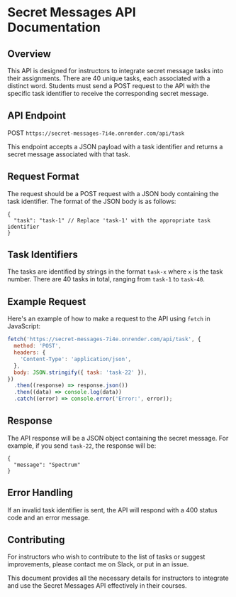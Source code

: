 # Secret Messages API Documentation

## Overview

This API is designed for instructors to integrate secret message tasks into their assignments. There are 40 unique tasks, each associated with a distinct word. Students must send a POST request to the API with the specific task identifier to receive the corresponding secret message.

## API Endpoint

POST `https://secret-messages-7i4e.onrender.com/api/task`

This endpoint accepts a JSON payload with a task identifier and returns a secret message associated with that task.

## Request Format

The request should be a POST request with a JSON body containing the task identifier. The format of the JSON body is as follows:

```
{
  "task": "task-1" // Replace 'task-1' with the appropriate task identifier
}
```

## Task Identifiers

The tasks are identified by strings in the format `task-x` where `x` is the task number. There are 40 tasks in total, ranging from `task-1` to `task-40`.

## Example Request

Here's an example of how to make a request to the API using `fetch` in JavaScript:

```javascript
fetch('https://secret-messages-7i4e.onrender.com/api/task', {
  method: 'POST',
  headers: {
    'Content-Type': 'application/json',
  },
  body: JSON.stringify({ task: 'task-22' }),
})
  .then((response) => response.json())
  .then((data) => console.log(data))
  .catch((error) => console.error('Error:', error));
```

## Response

The API response will be a JSON object containing the secret message. For example, if you send `task-22`, the response will be:

```
{
  "message": "Spectrum"
}
```

## Error Handling

If an invalid task identifier is sent, the API will respond with a 400 status code and an error message.

## Contributing

For instructors who wish to contribute to the list of tasks or suggest improvements, please contact me on Slack, or put in an issue.

This document provides all the necessary details for instructors to integrate and use the Secret Messages API effectively in their courses.
